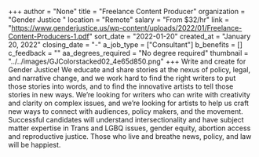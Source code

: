 +++
author = "None"
title = "Freelance Content Producer"
organization = "Gender Justice "
location = "Remote"
salary = "From $32/hr"
link = "https://www.genderjustice.us/wp-content/uploads/2022/01/Freelance-Content-Producers-1.pdf"
sort_date = "2022-01-20"
created_at = "January 20, 2022"
closing_date = "-"
a_job_type = ["Consultant"]
b_benefits = []
c_feedback = ""
aa_degrees_required = "No degree required"
thumbnail = "../../images/GJColorstacked02_4e65d850.png"
+++
Write and create for Gender Justice! We educate and share stories at the nexus of policy, legal, and narrative change, and we work hard to find the right writers to put those stories into words, and to find the innovative artists to tell those stories in new ways. We’re looking for writers who can write with creativity and clarity on complex issues, and we’re looking for artists to help us craft new ways to connect with audiences, policy makers, and the movement. Successful candidates will understand intersectionality and have subject matter expertise in Trans and LGBQ issues, gender equity, abortion access and reproductive justice. Those who
live and breathe news, policy, and law will be happiest.